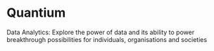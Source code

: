 # Quantium
Data Analytics: Explore the power of data and its ability to power breakthrough possibilities for individuals, organisations and societies
